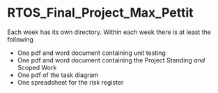 # RTOS_Final_Project_Max_Pettit

Each week has its own directory.
Within each week there is at least the following
  - One pdf and word document containing unit testing
  - One pdf and word document containing the Project Standing _and_ Scoped Work
  - One pdf of the task diagram
  - One spreadsheet for the risk register
